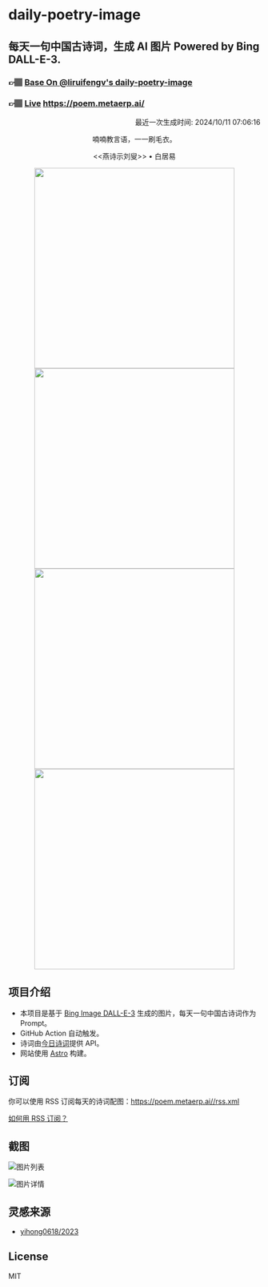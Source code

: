 
# daily-poetry-image

## 每天一句中国古诗词，生成 AI 图片 Powered by Bing DALL-E-3.

### 👉🏽 [Base On @liruifengv's daily-poetry-image](https://github.com/liruifengv/daily-poetry-image)

### 👉🏽 [Live](https://poem.metaerp.ai/) https://poem.metaerp.ai/

<p align="right">
  最近一次生成时间: 2024/10/11 07:06:16
</p>
<p align="center">
喃喃教言语，一一刷毛衣。
</p>
<p align="center">
<<燕诗示刘叟>> • 白居易
</p>
<p align="center">
<img src="https://tse3.mm.bing.net/th/id/OIG1.MPAYqlmuKZfkKdQr0ncW" height="400" width="400" />
<img src="https://tse1.mm.bing.net/th/id/OIG1.xEuW4G4sNMSF_4JBBnTh" height="400" width="400" />
<img src="https://tse2.mm.bing.net/th/id/OIG1.fGLC9AidpuucGlNP1fTE" height="400" width="400" />
<img src="https://tse4.mm.bing.net/th/id/OIG1.4Ve9JxEdDXEnkjE6IJoM" height="400" width="400" />
</p>

## 项目介绍

-   本项目是基于 [Bing Image DALL-E-3](https://www.bing.com/images/create) 生成的图片，每天一句中国古诗词作为 Prompt。
-   GitHub Action 自动触发。
-   诗词由[今日诗词](https://www.jinrishici.com/)提供 API。
-   网站使用 [Astro](https://astro.build) 构建。

## 订阅

你可以使用 RSS 订阅每天的诗词配图：https://poem.metaerp.ai//rss.xml

[如何用 RSS 订阅？](https://zhuanlan.zhihu.com/p/55026716)

## 截图

![图片列表](./screenshots/01.png)

![图片详情](./screenshots/02.png)

## 灵感来源

-   [yihong0618/2023](https://github.com/yihong0618/2023)

## License

MIT
